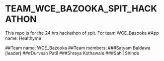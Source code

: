# TEAM_WCE_BAZOOKA_SPIT_HACKATHON
This repo is for the 24 hrs hackathon of spit. For team WCE_Bazooka
#App name: Healthyme

##Team name: WCE_Bazooka
##Team members:
###Satyam Baldawa [leader]
###Durvesh Patil 
###Shreya Kothawale
###Sahil Shinde
